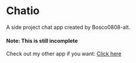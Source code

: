 # Chatio

A side project chat app created by Bosco0808-alt.

#### Note: This is still incomplete

Check out my other app if you want: [Click here](https://github.com/Bosco0808-alt/todo-project-deploy)
